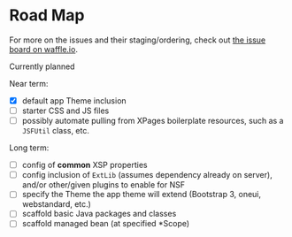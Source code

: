 # Road Map

For more on the issues and their staging/ordering, check out [the issue board on waffle.io](https://waffle.io/edm00se/generator-xsp).

Currently planned

Near term:

- [x] default app Theme inclusion
- [ ] starter CSS and JS files
- [ ] possibly automate pulling from XPages boilerplate resources, such as a `JSFUtil` class, etc.

Long term:

- [ ] config of **common** XSP properties
- [ ] config inclusion of `ExtLib` (assumes dependency already on server), and/or other/given plugins to enable for NSF
- [ ] specify the Theme the app theme will extend (Bootstrap 3, oneui, webstandard, etc.)
- [ ] scaffold basic Java packages and classes
- [ ] scaffold managed bean (at specified *Scope)
